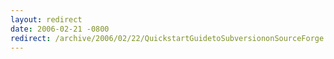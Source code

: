 ```yaml
---
layout: redirect
date: 2006-02-21 -0800
redirect: /archive/2006/02/22/QuickstartGuidetoSubversiononSourceForge.aspx/
---
```


